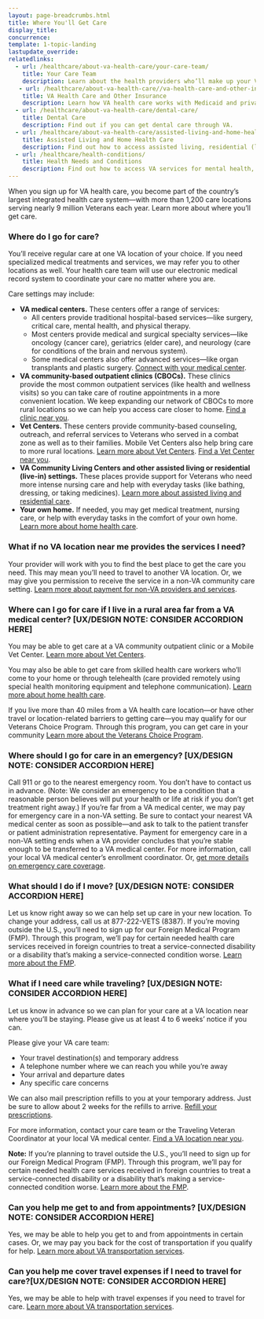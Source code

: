```yaml
---
layout: page-breadcrumbs.html
title: Where You'll Get Care
display_title: 
concurrence: 
template: 1-topic-landing 
lastupdate_override: 
relatedlinks:
  - url: /healthcare/about-va-health-care/your-care-team/
    title: Your Care Team
    description: Learn about the health providers who’ll make up your VA care team.
   - url: /healthcare/about-va-health-care//va-health-care-and-other-insurance/
    title: VA Health Care and Other Insurance
    description: Learn how VA health care works with Medicaid and private insurance.
  - url: /healthcare/about-va-health-care/dental-care/
    title: Dental Care
    description: Find out if you can get dental care through VA.
  - url: /healthcare/about-va-health-care/assisted-living-and-home-health-care/
    title: Assisted Living and Home Health Care
    description: Find out how to access assisted living, residential (live-in), or home health care options through VA.
  - url: /healthcare/health-conditions/
    title: Health Needs and Conditions
    description: Find out how to access VA services for mental health, women’s health, and other specific needs.
---
```


<div class="va-introtext">

When you sign up for VA health care, you become part of the country’s largest integrated health care system—with more than 1,200 care locations serving nearly 9 million Veterans each year. Learn more about where you’ll get care.

</div>

<div class="feature" markdown=“1”>

### Where do I go for care?

You’ll receive regular care at one VA location of your choice. If you need specialized medical treatments and services, we may refer you to other locations as well. Your health care team will use our electronic medical record system to coordinate your care no matter where you are.

Care settings may include:

- **VA medical centers.** These centers offer a range of services:
  - All centers provide traditional hospital-based services—like surgery, critical care, mental health, and physical therapy.
  - Most centers provide medical and surgical specialty services—like oncology (cancer care), geriatrics (elder care), and neurology (care for conditions of the brain and nervous system).
  - Some medical centers also offer advanced services—like organ transplants and plastic surgery.
[Connect with your medical center](https://www.va.gov/health/vamc/). 
- **VA community-based outpatient clinics (CBOCs).** These clinics provide the most common outpatient services (like health and wellness visits) so you can take care of routine appointments in a more convenient location. We keep expanding our network of CBOCs to more rural locations so we can help you access care closer to home. [Find a clinic near you](https://www.va.gov/directory/guide/home.asp). 
- **Vet Centers.** These centers provide community-based counseling, outreach, and referral services to Veterans who served in a combat zone as well as to their families. Mobile Vet Centers also help bring care to more rural locations. 
[Learn more about Vet Centers](http://www.vetcenter.va.gov). 
[Find a Vet Center near you](https://www.va.gov/directory/guide/vetcenter.asp). 
- **VA Community Living Centers and other assisted living or residential (live-in) settings.** These places provide support for Veterans who need more intense nursing care and help with everyday tasks (like bathing, dressing, or taking medicines). [Learn more about assisted living and residential care](/healthcare/about-va-health-care/assisted-living-and-home-health-care/).
- **Your own home.** If needed, you may get medical treatment, nursing care, or help with everyday tasks in the comfort of your own home. [Learn more about home health care](/healthcare/about-va-health-care/assisted-living-and-home-health-care/).

### What if no VA location near me provides the services I need?

Your provider will work with you to find the best place to get the care you need. This may mean you’ll need to travel to another VA location. Or, we may give you permission to receive the service in a non-VA community care setting. [Learn more about payment for non-VA providers and services](https://www.va.gov/PURCHASEDCARE/programs/veterans/nonvacare/). 

</div>

### Where can I go for care if I live in a rural area far from a VA medical center? [UX/DESIGN NOTE: CONSIDER ACCORDION HERE]

You may be able to get care at a VA community outpatient clinic or a Mobile Vet Center. [Learn more about Vet Centers](http://www.vetcenter.va.gov). 

You may also be able to get care from skilled health care workers who’ll come to your home or through telehealth (care provided remotely using special health monitoring equipment and telephone communication). [Learn more about home health care](/healthcare/about-va-health-care/assisted-living-and-home-health-care/).

If you live more than 40 miles from a VA health care location—or have other travel or location-related barriers to getting care—you may qualify for our Veterans Choice Program. Through this program, you can get care in your community [Learn more about the Veterans Choice Program](https://www.va.gov/opa/choiceact/index.asp).

### Where should I go for care in an emergency? [UX/DESIGN NOTE: CONSIDER ACCORDION HERE]

Call 911 or go to the nearest emergency room. You don’t have to contact us in advance. (Note: We consider an emergency to be a condition that a reasonable person believes will put your health or life at risk if you don’t get treatment right away.)
If you’re far from a VA medical center, we may pay for emergency care in a non-VA setting. Be sure to contact your nearest VA medical center as soon as possible—and ask to talk to the patient transfer or patient administration representative. Payment for emergency care in a non-VA setting ends when a VA provider concludes that you’re stable enough to be transferred to a VA medical center.
For more information, call your local VA medical center’s enrollment coordinator. Or, [get more details on emergency care coverage](https://www.va.gov/healthbenefits/access/emergency_care.asp). 

### What should I do if I move? [UX/DESIGN NOTE: CONSIDER ACCORDION HERE]

Let us know right away so we can help set up care in your new location. To change your address, call us at 877-222-VETS (8387). If you’re moving outside the U.S., you’ll need to sign up for our Foreign Medical Program (FMP). Through this program, we’ll pay for certain needed health care services received in foreign countries to treat a service-connected disability or a disability that’s making a service-connected condition worse. [Learn more about the FMP](https://www.va.gov/COMMUNITYCARE/programs/veterans/fmp/index.asp). 

### What if I need care while traveling? [UX/DESIGN NOTE: CONSIDER ACCORDION HERE]

Let us know in advance so we can plan for your care at a VA location near where you’ll be staying. Please give us at least 4 to 6 weeks’ notice if you can.

Please give your VA care team:

- Your travel destination(s) and temporary address
- A telephone number where we can reach you while you’re away
- Your arrival and departure dates
- Any specific care concerns

We can also mail prescription refills to you at your temporary address. Just be sure to allow about 2 weeks for the refills to arrive. [Refill your prescriptions](/healthcare/prescriptions/). 

For more information, contact your care team or the Traveling Veteran Coordinator at your local VA medical center. [Find a VA location near you](https://www.va.gov/directory/guide/home.asp). 

**Note:** If you’re planning to travel outside the U.S., you’ll need to sign up for our Foreign Medical Program (FMP). Through this program, we’ll pay for certain needed health care services received in foreign countries to treat a service-connected disability or a disability that’s making a service-connected condition worse. [Learn more about the FMP](https://www.va.gov/COMMUNITYCARE/programs/veterans/fmp/index.asp). 

### Can you help me get to and from appointments? [UX/DESIGN NOTE: CONSIDER ACCORDION HERE]

Yes, we may be able to help you get to and from appointments in certain cases. Or, we may pay you back for the cost of transportation if you qualify for help. [Learn more about VA transportation services](https://www.va.gov/healthbenefits/vtp/). 

### Can you help me cover travel expenses if I need to travel for care?[UX/DESIGN NOTE: CONSIDER ACCORDION HERE]

Yes, we may be able to help with travel expenses if you need to travel for care. [Learn more about VA transportation services](https://www.va.gov/healthbenefits/vtp/). 
